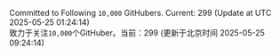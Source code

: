 Committed to Following `10,000` GitHubers. Current: <!-- FOLLOWING_COUNT -->299<!-- FOLLOWING_COUNT --> (Update at UTC <!-- LAST_UPDATED -->2025-05-25 01:24:14<!-- LAST_UPDATED -->)<br>
致力于关注`10,000`个GitHuber。当前：<!-- FOLLOWING_COUNT -->299<!-- FOLLOWING_COUNT --> (更新于北京时间 <!-- LAST_UPDATED_CST -->2025-05-25 09:24:14<!-- LAST_UPDATED_CST -->)
